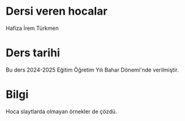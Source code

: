 # Dersi veren hocalar
Hafiza İrem Türkmen
# Ders tarihi
Bu ders 2024-2025 Eğitim Öğretim Yılı Bahar Dönemi'nde verilmiştir.
# Bilgi
Hoca slaytlarda olmayan örnekler de çözdü.